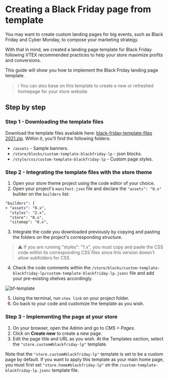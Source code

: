 
# Creating a Black Friday page from template

You may want to create custom landing pages for big events, such as Black Friday and Cyber Monday, to compose your marketing strategy. 

With that in mind, we created a landing page template for Black Friday following VTEX recommended practices to help your store maximize profits and conversions. 

This guide will show you how to implement the Black Friday landing page template.
 
>ℹ️ You can also base on this template to create a new or refreshed homepage for your store website.

## Step by step

### Step 1 - Downloading the template files 

Download the template files available here: [black-friday-template-files 2021.zip](https://drive.google.com/file/d/1sNOehohokdx-GLsvjdr9tRxhm42NWZKy/view). Within it, you'll find the following folders:

- `/assets` - Sample banners.
- `/store/blocks/custom-template-blackfriday-lp` - json blocks.
- `/style/css/custom-template-blackfriday-lp` - Custom page styles.

### Step 2 - Integrating the template files with the store theme

1. Open your store theme project using the code editor of your choice.
2. Open your project's `manifest.json` file and declare the `"assets": "0.x"` builder on the `builders` list:

  ```diff
  "builders": {
  +	"assets": "0.x",
    "styles": "2.x",
    "store": "0.x",
    "sitemap": "0.x",	
  ```

3. Integrate the code you downloaded previously by copying and pasting the folders on the project's corresponding structure. 

  >⚠️ If you are running "styles": "1.x", you must copy and paste the CSS code within its corresponding CSS files since this version doesn't allow subfolders for CSS.

4. Check the code comments within the `/store/blocks/custom-template-blackfriday-lp/custom-template-blackfriday-lp.jsonc` file and add your pre-existing shelves accordingly.

![bf-template](https://user-images.githubusercontent.com/60782333/137352422-c8f144bb-750e-4ccf-b339-c921efaf9950.png)

5. Using the terminal, run `vtex link` on your project folder. 
7. Go back to your code and customize the template as you wish.


### Step 3 - Implementing the page at your store

1. On your browser, open the Admin and go to *CMS > Pages*.
2. Click on **Create new** to create a new page.
3. Edit the page title and URL as you wish. At the Templates section, select the `"store.custom#blackfriday-lp"` template.

Note that the `"store.custom#blackfriday-lp"` template is set to be a custom page by default. If you want to apply this template as your main home page, you must first set
`"store.home#blackfriday-lp"` on the `/custom-template-blackfriday-lp.jsonc` template file.



